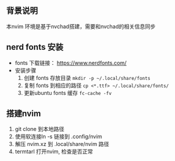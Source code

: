 ## 背景说明
本nvim 环境是基于nvchad搭建，需要和nvchad的相关信息同步  
## nerd fonts 安装
* fonts 下载链接： https://www.nerdfonts.com/
* 安装步骤
  1. 创建 fonts 存放目录 `mkdir -p ~/.local/share/fonts`
  2. 复制 fonts 到相应的路径  `cp <*.ttf> ~/.local/share/fonts/`
  3. 更新ubuntu fonts 缓存 `fc-cache -fv` 
## 搭建nvim
1. git clone 到本地路径
2. 使用软连接ln -s  链接到 .config/nvim
3. 解压 nvim.xz 到 .local/share/nvim 路径
4. termtarl 打开nvim, 检查是否正常
